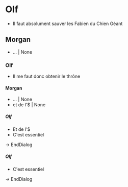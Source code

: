 # Olf

- Il faut absolument sauver les Fabien du Chien Géant

## Morgan

- ... | None

### Olf

- Il me faut donc obtenir le thrône

#### Morgan

- ... | None
- et de l'$ | None

##### Olf

- Et de l'$
- C'est essentiel

-> EndDialog

##### Olf

- C'est essentiel

-> EndDialog
